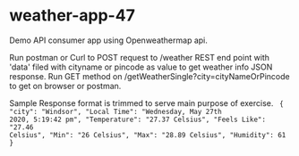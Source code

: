 # weather-app-47
Demo API consumer app using Openweathermap api.

Run postman or Curl to POST request to /weather REST end point with 'data' filed with cityname or pincode as value to get weather info JSON response.
Run GET method on /getWeatherSingle?city=cityNameOrPincode to get on browser or postman.

Sample Response format is trimmed to serve main purpose of exercise.
<code><json>
  {
  "city": "Windsor",
  "Local Time": "Wednesday, May 27th 2020, 5:19:42 pm",
  "Temperature": "27.37 Celsius",
  "Feels Like": "27.46 Celsius",
  "Min": "26 Celsius",
  "Max": "28.89 Celsius",
  "Humidity": 61
  }</json>
</code>
